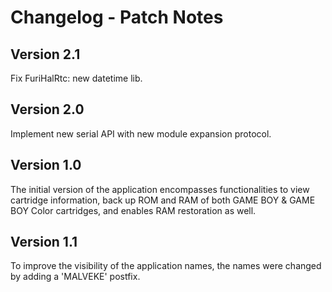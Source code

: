 # Changelog - Patch Notes

## Version 2.1
Fix FuriHalRtc: new datetime lib.

## Version 2.0
Implement new serial API with new module expansion protocol.

## Version 1.0
The initial version of the application encompasses functionalities to view cartridge information, back up ROM and RAM of both GAME BOY & GAME BOY Color cartridges, and enables RAM restoration as well.

## Version 1.1
To improve the visibility of the application names, the names were changed by adding a 'MALVEKE' postfix.
